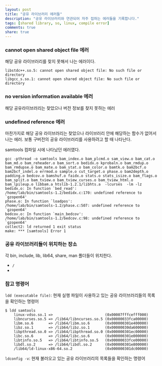 ```yaml
---
layout: post
title: "공유 라이브러리 에러들"
description: "공유 라이브러리와 연관되어 자주 접하는 에러들을 기록합니다."
tags: [shared library, so, linux, compile error]
comments: true
share: true
---
```


### cannot open shared object file 에러

해당 공유 라이브러리를 찾지 못해서 나는 에러이다.

```
libstdc++.so.5: cannot open shared object file: No such file or directory
libgcc_s.so.1: cannot open shared object file: No such file or directory
```

### no version information available 에러

해당 공유라이브러리는 찾았으나 버전 정보를 찾지 못하는 에러

### undefined reference 에러

마찬가지로 해당 공유 라이브러리는 찾았으나 라이브러리 안에 해당하는 함수가 없어서 나는 에러. 보통 구버전의 공유 라이브러리를 사용하려고 할 때 나타난다.

samtools 컴파일 시에 나타났던 에러였다.

```
gcc -pthread -o samtools bam_index.o bam_plcmd.o sam_view.o bam_cat.o bam_md.o bam_reheader.o bam_sort.o bedidx.o kprobaln.o bam_rmdup.o bam_rmdupse.o bam_mate.o bam_stat.o bam_color.o bamtk.o bam2bcf.o bam2bcf_indel.o errmod.o sample.o cut_target.o phase.o bam2depth.o padding.o bedcov.o bamshuf.o faidx.o stats.o stats_isize.o bam_flags.o bam_split.o bam_tview.o bam_tview_curses.o bam_tview_html.o bam_lpileup.o libbam.a htslib-1.2.1/libhts.a  -lcurses  -lm -lz
bedidx.o: In function `bed_read':
/home/lab/bin/samtools-1.2/bedidx.c:170: undefined reference to `gzopen64'
phase.o: In function `loadpos':
/home/lab/bin/samtools-1.2/phase.c:507: undefined reference to `gzopen64'
bedcov.o: In function `main_bedcov':
/home/lab/bin/samtools-1.2/bedcov.c:98: undefined reference to `gzopen64'
collect2: ld returned 1 exit status
make: *** [samtools] Error 1
```

### 공유 라이브러리들이 위치하는 장소

각 bin, include, lib, lib64, share, man 폴더들이 위치한다.

* `/`
* 



### 참고 명령어

`ldd (executable file)`: 현재 실행 파일이 사용하고 있는 공유 라이브러리들의 목록을 확인하는 명령어

```
$ ldd samtools
    linux-vdso.so.1 =>                        (0x00007fffcefff000)
    libncurses.so.5 => /lib64/libncurses.so.5 (0x00000033fca00000)
    libm.so.6       => /lib64/libm.so.6       (0x000000301e400000)
    libz.so.1       => /lib64/libz.so.1       (0x00000030da600000)
    libpthread.so.0 => /lib64/libpthread.so.0 (0x000000301ec00000)
    libc.so.6       => /lib64/libc.so.6       (0x000000301e000000)
    libtinfo.so.5   => /lib64/libtinfo.so.5   (0x00000033fce00000)
    libdl.so.2      => /lib64/libdl.so.2      (0x000000301e800000)
    /lib64/ld-linux-x86-64.so.2               (0x000000301dc00000)
```

`ldconfig -v`: 현재 불러오고 있는 공유 라이브러리의 목록들을 확인하는 명령어